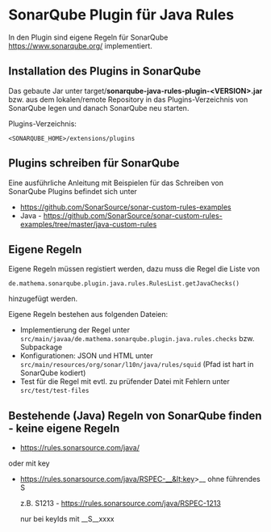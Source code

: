 # SonarQube Plugin für Java Rules

In den Plugin sind eigene Regeln für SonarQube https://www.sonarqube.org/ implementiert.

## Installation des Plugins in SonarQube

Das gebaute Jar unter target/__sonarqube-java-rules-plugin-&lt;VERSION&gt;.jar__ bzw. aus dem lokalen/remote Repository in das Plugins-Verzeichnis von SonarQube legen und danach SonarQube neu starten.

Plugins-Verzeichnis:

    <SONARQUBE_HOME>/extensions/plugins 

## Plugins schreiben für SonarQube

Eine ausführliche Anleitung mit Beispielen für das Schreiben von SonarQube Plugins befindet sich unter

* https://github.com/SonarSource/sonar-custom-rules-examples
* Java - https://github.com/SonarSource/sonar-custom-rules-examples/tree/master/java-custom-rules

## Eigene Regeln

Eigene Regeln müssen registiert werden, dazu muss die Regel die Liste von

    de.mathema.sonarqube.plugin.java.rules.RulesList.getJavaChecks()

hinzugefügt werden.

Eigene Regeln bestehen aus folgenden Dateien:

* Implementierung der Regel unter `src/main/javaa/de.mathema.sonarqube.plugin.java.rules.checks` bzw. Subpackage
* Konfigurationen: JSON und HTML unter `src/main/resources/org/sonar/l10n/java/rules/squid` (Pfad ist hart in SonarQube kodiert)
* Test für die Regel mit evtl. zu prüfender Datei mit Fehlern unter `src/test/test-files`

## Bestehende (Java) Regeln von SonarQube finden - keine eigene Regeln

* https://rules.sonarsource.com/java/

oder mit key

* https://rules.sonarsource.com/java/RSPEC-__&lt;key&gt;__ ohne führendes S

  z.B. <key>S1213</key> - https://rules.sonarsource.com/java/RSPEC-1213
  
  nur bei keyIds mit __S__xxxx

